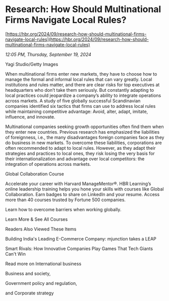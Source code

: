 # Research: How Should Multinational Firms Navigate Local Rules?

[https://hbr.org/2024/09/research-how-should-multinational-firms-navigate-local-rules](https://hbr.org/2024/09/research-how-should-multinational-firms-navigate-local-rules)

*12:05 PM, Thursday, September 19, 2024*

Yagi Studio/Getty Images

When multinational firms enter new markets, they have to choose how to manage the formal and informal local rules that can vary greatly. Local institutions and rules matter, and there are clear risks for top executives at headquarters who don’t take them seriously. But constantly adapting to local practices could jeopardize a company’s ability to integrate operations across markets. A study of five globally successful Scandinavian companies identified six tactics that firms can use to address local rules while maintaining competitive advantage: Avoid, alter, adapt, imitate, influence, and innovate.

Multinational companies seeking growth opportunities often find them when they enter new countries. Previous research has emphasized the liabilities of foreignness, i.e., the many disadvantages foreign companies face as they do business in new markets. To overcome these liabilities, corporations are often recommended to adapt to local rules. However, as they adapt their strategies and practices to local ones, they risk losing the very basis for their internationalization and advantage over local competitors: the integration of operations across markets.

Global Collaboration Course

Accelerate your career with Harvard ManageMentor®. HBR Learning’s online leadership training helps you hone your skills with courses like Global Collaboration. Earn badges to share on LinkedIn and your resume. Access more than 40 courses trusted by Fortune 500 companies.

Learn how to overcome barriers when working globally.

Learn More & See All Courses

Readers Also Viewed These Items

Building India's Leading E-Commerce Company: mjunction takes a LEAP

Smart Rivals: How Innovative Companies Play Games That Tech Giants Can't Win

Read more on International business

Business and society,

Government policy and regulation,

and Corporate strategy

